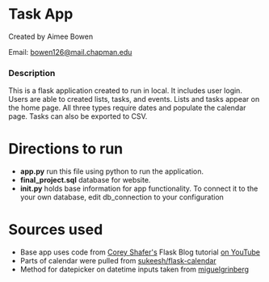 # Task App

Created by Aimee Bowen

Email: bowen126@mail.chapman.edu

### Description

This is a flask application created to run in local. It includes user login. Users are able to created lists, tasks, and events. Lists and tasks appear on the home page. All three types require dates and populate the calendar page. Tasks can also be exported to CSV.

# Directions to run

- **app.py** run this file using python to run the application.
- **final_project.sql** database for website.
- **__init__.py** holds base information for app functionality. To connect it to the your own database, edit db_connection to your configuration

# Sources used

- Base app uses code from [Corey Shafer's](https://github.com/CoreyMSchafer/code_snippets/tree/master/Python/Flask_Blog) Flask Blog tutorial [on YouTube](https://www.youtube.com/playlist?list=PL-osiE80TeTs4UjLw5MM6OjgkjFeUxCYH)
- Parts of calendar were pulled from [sukeesh/flask-calendar](https://github.com/sukeesh/flask-calendar)
- Method for datepicker on datetime inputs taken from [miguelgrinberg](https://gist.github.com/miguelgrinberg/5a1b3749dbe1bb254ff7a41e59cf04c9)
